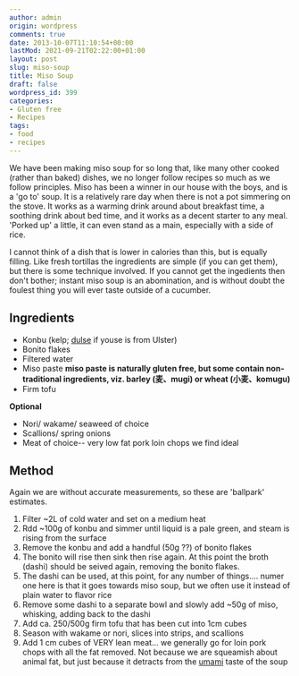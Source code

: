 ```yaml
---
author: admin
origin: wordpress
comments: true
date: 2013-10-07T11:10:54+00:00
lastMod: 2021-09-21T02:22:00+01:00
layout: post
slug: miso-soup
title: Miso Soup
draft: false
wordpress_id: 399
categories:
- Gluten free
- Recipes
tags:
- food
- recipes
---
```


We have been making miso soup for so long that, like many other cooked (rather than baked) dishes, we no longer follow recipes so much as we follow principles. Miso has been a winner in our house with the boys, and is a 'go to' soup. It is a relatively rare day when there is not a pot simmering on the stove. It works as a warming drink around about breakfast time, a soothing drink about bed time, and it works as a decent starter to any meal. 'Porked up' a little, it can even stand as a main, especially with a side of rice.

I cannot think of a dish that is lower in calories than this, but is equally filling. Like fresh tortillas the ingredients are simple (if you can get them), but there is some technique involved. If you cannot get the ingedients then don't bother; instant miso soup is an abomination, and is without doubt the foulest thing you will ever taste outside of a cucumber.

## Ingredients
- Konbu (kelp; [dulse](http://en.wikipedia.org/wiki/Dulse) if youse is from Ulster)
- Bonito flakes
- Filtered water
- Miso paste **miso paste is naturally gluten free, but some contain non-traditional ingredients, viz. barley (麦、mugi) or wheat (小麦、komugu)**
- Firm tofu

**Optional**
- Nori/ wakame/ seaweed of choice
- Scallions/ spring onions
- Meat of choice-- very low fat pork loin chops we find ideal

## Method
Again we are without accurate measurements, so these are 'ballpark' estimates.

1. Filter ~2L of cold water and set on a medium heat
2. Rdd ~100g of konbu and simmer until liquid is a pale green, and steam is rising from the surface
3. Remove the konbu and add a handful (50g ??) of bonito flakes
4. The bonito will rise then sink then rise again. At this point the broth (dashi) should be seived again, removing the bonito flakes.
5. The dashi can be used, at this point, for any number of things.... numer one here is that it goes towards miso soup, but we often use it instead of plain water to flavor rice
6. Remove some dashi to a separate bowl and slowly add ~50g of miso, whisking, adding back to the dashi
7. Add ca. 250/500g firm tofu that has been cut into 1cm cubes
8. Season with wakame or nori, slices into strips, and scallions
9. Add 1 cm cubes of VERY lean meat... we generally go for loin pork chops with all the fat removed. Not because we are squeamish about animal fat, but just because it detracts from the [umami](http://en.wikipedia.org/wiki/Umami) taste of the soup

